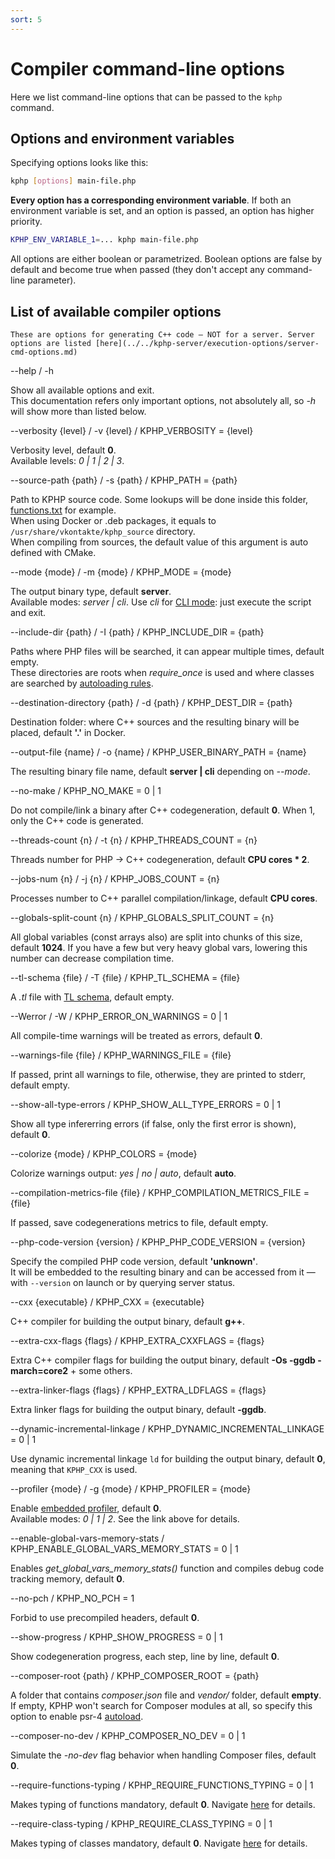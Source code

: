 ```yaml
---
sort: 5
---
```


# Compiler command-line options

Here we list command-line options that can be passed to the `kphp` command.  


## Options and environment variables 

Specifying options looks like this:
```bash
kphp [options] main-file.php
```

**Every option has a corresponding environment variable**. If both an environment variable is set, and an option is passed, an option has higher priority.

```bash
KPHP_ENV_VARIABLE_1=... kphp main-file.php
```

All options are either boolean or parametrized. Boolean options are false by default and become true when passed (they don't accept any command-line parameter).
  

## List of available compiler options

```warning
These are options for generating C++ code — NOT for a server. Server options are listed [here](../../kphp-server/execution-options/server-cmd-options.md)
```

<aside>--help / -h</aside>

Show all available options and exit.  
This documentation refers only important options, not absolutely all, so *-h* will show more than listed below.

<aside>--verbosity {level} / -v {level} / KPHP_VERBOSITY = {level}</aside>

Verbosity level, default **0**.  
Available levels: *0 | 1 | 2 | 3*.

<aside>--source-path {path} / -s {path} / KPHP_PATH = {path}</aside>

Path to KPHP source code. Some lookups will be done inside this folder, [functions.txt]({{site.url_functions_txt}}) for example.  
When using Docker or .deb packages, it equals to `/usr/share/vkontakte/kphp_source` directory.  
When compiling from sources, the default value of this argument is auto defined with CMake.

<aside>--mode {mode} / -m {mode} / KPHP_MODE = {mode}</aside>

The output binary type, default **server**.  
Available modes: *server | cli*. Use *cli* for [CLI mode](../../kphp-server/execution-options/cli-mode.md): just execute the script and exit.

<aside>--include-dir {path} / -I {path} / KPHP_INCLUDE_DIR = {path}</aside>

Paths where PHP files will be searched, it can appear multiple times, default empty.  
These directories are roots when *require_once* is used and where classes are searched by [autoloading rules](../kphp-vs-php/reachability-compilation.md#class-autoloading-and-composer-modules).

<aside>--destination-directory {path} / -d {path} / KPHP_DEST_DIR = {path}</aside>

Destination folder: where C++ sources and the resulting binary will be placed, default **'.'** in Docker.

<aside>--output-file {name} / -o {name} / KPHP_USER_BINARY_PATH = {name}</aside>

The resulting binary file name, default **server \| cli** depending on *\-\-mode*.

<aside>--no-make / KPHP_NO_MAKE = 0 | 1</aside>

Do not compile/link a binary after C++ codegeneration, default **0**. When 1, only the C++ code is generated.

<aside>--threads-count {n} / -t {n} / KPHP_THREADS_COUNT = {n}</aside>

Threads number for PHP → C++ codegeneration, default **CPU cores * 2**.

<aside>--jobs-num {n} / -j {n} / KPHP_JOBS_COUNT = {n}</aside>

Processes number to C++ parallel compilation/linkage, default **CPU cores**.

<aside>--globals-split-count {n} / KPHP_GLOBALS_SPLIT_COUNT = {n}</aside>

All global variables (const arrays also) are split into chunks of this size, default **1024**. If you have a few but very heavy global vars, lowering this number can decrease compilation time.

<aside>--tl-schema {file} / -T {file} / KPHP_TL_SCHEMA = {file}</aside>

A *.tl* file with [TL schema](../../kphp-client/tl-schema-and-rpc/tl-schema-basics.md), default empty.

<aside>--Werror / -W / KPHP_ERROR_ON_WARNINGS = 0 | 1</aside>

All compile-time warnings will be treated as errors, default **0**.

<aside>--warnings-file {file} / KPHP_WARNINGS_FILE = {file}</aside>

If passed, print all warnings to file, otherwise, they are printed to stderr, default empty.

<aside>--show-all-type-errors / KPHP_SHOW_ALL_TYPE_ERRORS = 0 | 1</aside>

Show all type infererring errors (if false, only the first error is shown), default **0**.

<aside>--colorize {mode} / KPHP_COLORS = {mode}</aside>

Colorize warnings output: *yes \| no \| auto*, default **auto**.

<aside>--compilation-metrics-file {file} / KPHP_COMPILATION_METRICS_FILE = {file}</aside>

If passed, save codegenerations metrics to file, default empty.

<aside>--php-code-version {version} / KPHP_PHP_CODE_VERSION = {version}</aside>

Specify the compiled PHP code version, default **'unknown'**.  
It will be embedded to the resulting binary and can be accessed from it — with `--version` on launch or by querying server status.

<aside>--cxx {executable} / KPHP_CXX = {executable}</aside>

C++ compiler for building the output binary, default **g++**.

<aside>--extra-cxx-flags {flags} / KPHP_EXTRA_CXXFLAGS = {flags}</aside>

Extra C++ compiler flags for building the output binary, default **-Os -ggdb -march=core2** + some others.

<aside>--extra-linker-flags {flags} / KPHP_EXTRA_LDFLAGS = {flags}</aside>

Extra linker flags for building the output binary, default **-ggdb**.

<aside>--dynamic-incremental-linkage / KPHP_DYNAMIC_INCREMENTAL_LINKAGE = 0 | 1</aside>

Use dynamic incremental linkage `ld` for building the output binary, default **0**, meaning that `KPHP_CXX` is used.

<aside>--profiler {mode} / -g {mode} / KPHP_PROFILER = {mode}</aside>

Enable [embedded profiler](../../kphp-language/best-practices/embedded-profiler.md), default **0**.  
Available modes: *0 | 1 | 2*. See the link above for details.

<aside>--enable-global-vars-memory-stats / KPHP_ENABLE_GLOBAL_VARS_MEMORY_STATS = 0 | 1</aside>

Enables *get_global_vars_memory_stats()* function and compiles debug code tracking memory, default **0**.

<aside>--no-pch / KPHP_NO_PCH = 1</aside>

Forbid to use precompiled headers, default **0**.

<aside>--show-progress / KPHP_SHOW_PROGRESS = 0 | 1</aside>

Show codegeneration progress, each step, line by line, default **0**.

<aside>--composer-root {path} / KPHP_COMPOSER_ROOT = {path}</aside> 

A folder that contains *composer.json* file and *vendor/* folder, default **empty**.  
If empty, KPHP won't search for Composer modules at all, so specify this option to enable psr-4 [autoload](../../kphp-language/kphp-vs-php/reachability-compilation.md#class-autoloading-and-composer-modules).

<aside>--composer-no-dev / KPHP_COMPOSER_NO_DEV = 0 | 1</aside>

Simulate the *-no-dev* flag behavior when handling Composer files, default **0**.

<aside>--require-functions-typing / KPHP_REQUIRE_FUNCTIONS_TYPING = 0 | 1</aside>

Makes typing of functions mandatory, default **0**. Navigate [here](../../kphp-language/static-type-system/phpdoc-to-declare-types.md#compiler-options-to-deny-untyped-code) for details.

<aside>--require-class-typing / KPHP_REQUIRE_CLASS_TYPING = 0 | 1</aside>

Makes typing of classes mandatory, default **0**. Navigate [here](../../kphp-language/static-type-system/phpdoc-to-declare-types.md#compiler-options-to-deny-untyped-code) for details.   
